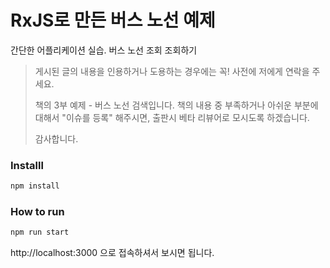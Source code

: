 # RxJS로 만든 버스 노선 예제

간단한 어플리케이션 실습. 버스 노선 조회 조회하기

> 게시된 글의 내용을 인용하거나 도용하는 경우에는 꼭! 사전에 저에게 연락을 주세요.
> 
> 책의 3부 예제 - 버스 노선 검색입니다.
> 책의 내용 중 부족하거나 아쉬운 부분에 대해서 "이슈를 등록" 해주시면,
> 출판시 베타 리뷰어로 모시도록 하겠습니다.
> 
> 감사합니다.

### Installl
```bash
npm install
```

### How to run
```bash
npm run start
```

http://localhost:3000 으로 접속하셔서 보시면 됩니다.